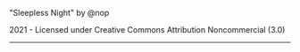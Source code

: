 "Sleepless Night"
by @nop

2021 - Licensed under
Creative Commons
Attribution Noncommercial (3.0)


---
